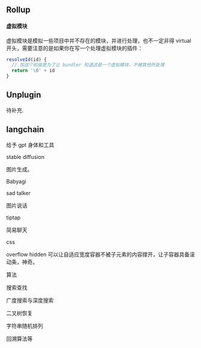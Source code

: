 ## Rollup

#### 虚拟模块

虚拟模块是模拟一些项目中并不存在的模块，并进行处理，也不一定非得 virtual 开头，需要注意的是如果你在写一个处理虚拟模块的插件：

```js
resolveId(id) {
  // 加这个前缀是为了让 bundler 知道这是一个虚拟模块，不被其他所处理
  return '\0' + id
}
```

## Unplugin

待补充.


## langchain

给予 gpt 身体和工具


stable diffusion

图片生成。

Babyagi


sad talker

图片说话


tiptap

简易聊天

css  

overflow hidden 可以让自适应宽度容器不被子元素的内容撑开，让子容器具备滚动条，神奇。


算法

搜索查找

广度搜索与深度搜索

二叉树恢复

字符串随机排列

回溯算法等
